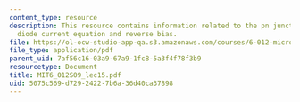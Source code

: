 ```yaml
---
content_type: resource
description: This resource contains information related to the pn junction diode,
  diode current equation and reverse bias.
file: https://ol-ocw-studio-app-qa.s3.amazonaws.com/courses/6-012-microelectronic-devices-and-circuits-spring-2009/5075c569d72924227b6a36d40ca37898_MIT6_012S09_lec15.pdf
file_type: application/pdf
parent_uid: 7af56c16-03a9-67a9-1fc8-5a3f4f78f3b9
resourcetype: Document
title: MIT6_012S09_lec15.pdf
uid: 5075c569-d729-2422-7b6a-36d40ca37898
---
```

